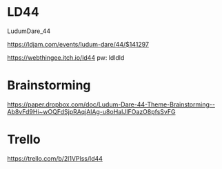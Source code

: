 # LD44
LudumDare_44

https://ldjam.com/events/ludum-dare/44/$141297

https://webthingee.itch.io/ld44
pw: ldldld

# Brainstorming
https://paper.dropbox.com/doc/Ludum-Dare-44-Theme-Brainstorming--Ab8vFd9Hi~wOQFdSjpRAqjAlAg-u8oHalJIFOazO8pfsSvFG

# Trello
https://trello.com/b/2l1VPlss/ld44